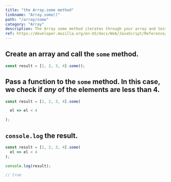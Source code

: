```yaml
---
title: "the Array.some method"
linkname: "Array.some()"
path: "/array/some"
category: "Array"
description: The Array some method iterates through your array and tests each element with the provided function. If the element fails the test, the next element is tested. If all elements fail, the method returns false. As soon as one element passes the test, the method returns true.
ref: https://developer.mozilla.org/en-US/docs/Web/JavaScript/Reference/Global_Objects/Array/some
---
```


<!-- prettier-ignore-start -->

## Create an array and call the `some` method.

```javascript content
const result = [1, 2, 3, 4].some();
```

## Pass a function to the `some` method. In this case, we check if _any_ of the elements are less than 4.

```javascript start
const result = [1, 2, 3, 4].some(
```

```javascript content
  el => el < 4
```

```javascript end
);
```

## `console.log` the result.

```javascript start
const result = [1, 2, 3, 4].some(
  el => el < 4
);
```

```javascript content
console.log(result);
```

```javascript after
// true
```

<!-- prettier-ignore-end -->
